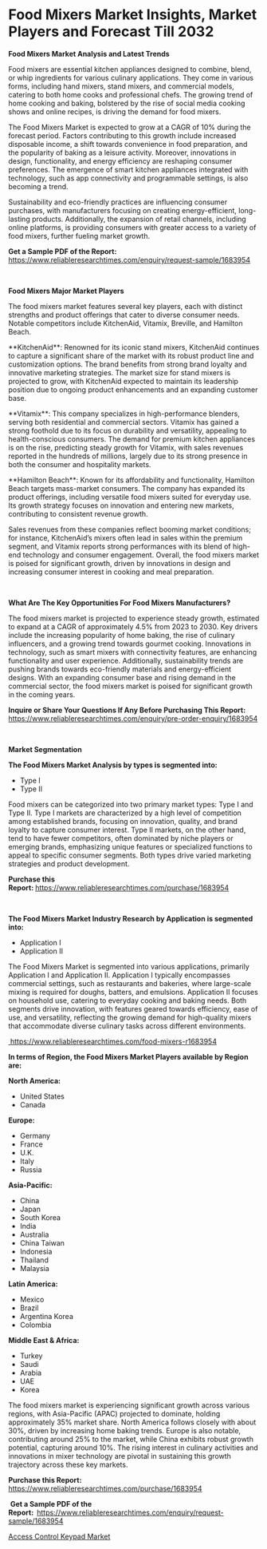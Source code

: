 <p><h1>Food Mixers Market Insights, Market Players and Forecast Till 2032</h1></p><p><strong>Food Mixers Market Analysis and Latest Trends</strong></p>
<p><p>Food mixers are essential kitchen appliances designed to combine, blend, or whip ingredients for various culinary applications. They come in various forms, including hand mixers, stand mixers, and commercial models, catering to both home cooks and professional chefs. The growing trend of home cooking and baking, bolstered by the rise of social media cooking shows and online recipes, is driving the demand for food mixers.</p><p>The Food Mixers Market is expected to grow at a CAGR of 10% during the forecast period. Factors contributing to this growth include increased disposable income, a shift towards convenience in food preparation, and the popularity of baking as a leisure activity. Moreover, innovations in design, functionality, and energy efficiency are reshaping consumer preferences. The emergence of smart kitchen appliances integrated with technology, such as app connectivity and programmable settings, is also becoming a trend.</p><p>Sustainability and eco-friendly practices are influencing consumer purchases, with manufacturers focusing on creating energy-efficient, long-lasting products. Additionally, the expansion of retail channels, including online platforms, is providing consumers with greater access to a variety of food mixers, further fueling market growth.</p></p>
<p><strong>Get a Sample PDF of the Report:&nbsp;</strong> <a href="https://www.reliableresearchtimes.com/enquiry/request-sample/1683954?utm_campaign=3063&utm_medium=2&utm_source=Github&utm_content=ia&utm_term=26032025&utm_id=food-mixers">https://www.reliableresearchtimes.com/enquiry/request-sample/1683954</a></p>
<p>&nbsp;</p>
<p><strong>Food Mixers Major Market Players</strong></p>
<p><p>The food mixers market features several key players, each with distinct strengths and product offerings that cater to diverse consumer needs. Notable competitors include KitchenAid, Vitamix, Breville, and Hamilton Beach.</p><p>**KitchenAid**: Renowned for its iconic stand mixers, KitchenAid continues to capture a significant share of the market with its robust product line and customization options. The brand benefits from strong brand loyalty and innovative marketing strategies. The market size for stand mixers is projected to grow, with KitchenAid expected to maintain its leadership position due to ongoing product enhancements and an expanding customer base.</p><p>**Vitamix**: This company specializes in high-performance blenders, serving both residential and commercial sectors. Vitamix has gained a strong foothold due to its focus on durability and versatility, appealing to health-conscious consumers. The demand for premium kitchen appliances is on the rise, predicting steady growth for Vitamix, with sales revenues reported in the hundreds of millions, largely due to its strong presence in both the consumer and hospitality markets.</p><p>**Hamilton Beach**: Known for its affordability and functionality, Hamilton Beach targets mass-market consumers. The company has expanded its product offerings, including versatile food mixers suited for everyday use. Its growth strategy focuses on innovation and entering new markets, contributing to consistent revenue growth.</p><p>Sales revenues from these companies reflect booming market conditions; for instance, KitchenAid’s mixers often lead in sales within the premium segment, and Vitamix reports strong performances with its blend of high-end technology and consumer engagement. Overall, the food mixers market is poised for significant growth, driven by innovations in design and increasing consumer interest in cooking and meal preparation.</p></p>
<p>&nbsp;</p>
<p><strong>What Are The Key Opportunities For Food Mixers Manufacturers?</strong></p>
<p><p>The food mixers market is projected to experience steady growth, estimated to expand at a CAGR of approximately 4.5% from 2023 to 2030. Key drivers include the increasing popularity of home baking, the rise of culinary influencers, and a growing trend towards gourmet cooking. Innovations in technology, such as smart mixers with connectivity features, are enhancing functionality and user experience. Additionally, sustainability trends are pushing brands towards eco-friendly materials and energy-efficient designs. With an expanding consumer base and rising demand in the commercial sector, the food mixers market is poised for significant growth in the coming years.</p></p>
<p><strong>Inquire or Share Your Questions If Any Before Purchasing This Report:</strong> <a href="https://www.reliableresearchtimes.com/enquiry/pre-order-enquiry/1683954?utm_campaign=3063&utm_medium=2&utm_source=Github&utm_content=ia&utm_term=26032025&utm_id=food-mixers">https://www.reliableresearchtimes.com/enquiry/pre-order-enquiry/1683954</a></p>
<p>&nbsp;</p>
<p><strong>Market Segmentation</strong></p>
<p><strong>The Food Mixers Market Analysis by types is segmented into:</strong></p>
<p><ul><li>Type I</li><li>Type II</li></ul></p>
<p><p>Food mixers can be categorized into two primary market types: Type I and Type II. Type I markets are characterized by a high level of competition among established brands, focusing on innovation, quality, and brand loyalty to capture consumer interest. Type II markets, on the other hand, tend to have fewer competitors, often dominated by niche players or emerging brands, emphasizing unique features or specialized functions to appeal to specific consumer segments. Both types drive varied marketing strategies and product development.</p></p>
<p><strong>Purchase this Report:&nbsp;</strong><a href="https://www.reliableresearchtimes.com/purchase/1683954?utm_campaign=3063&utm_medium=2&utm_source=Github&utm_content=ia&utm_term=26032025&utm_id=food-mixers">https://www.reliableresearchtimes.com/purchase/1683954</a></p>
<p>&nbsp;</p>
<p><strong>The Food Mixers Market Industry Research by Application is segmented into:</strong></p>
<p><ul><li>Application I</li><li>Application II</li></ul></p>
<p><p>The Food Mixers Market is segmented into various applications, primarily Application I and Application II. Application I typically encompasses commercial settings, such as restaurants and bakeries, where large-scale mixing is required for doughs, batters, and emulsions. Application II focuses on household use, catering to everyday cooking and baking needs. Both segments drive innovation, with features geared towards efficiency, ease of use, and versatility, reflecting the growing demand for high-quality mixers that accommodate diverse culinary tasks across different environments.</p></p>
<p><a href="https://www.reliableresearchtimes.com/food-mixers-r1683954?utm_campaign=3063&utm_medium=2&utm_source=Github&utm_content=ia&utm_term=26032025&utm_id=food-mixers">&nbsp;https://www.reliableresearchtimes.com/food-mixers-r1683954</a></p>
<p><strong>In terms of Region, the Food Mixers Market Players available by Region are:</strong></p>
<p>
    <p> <strong> North America: </strong>
        <ul>
            <li>United States</li>
            <li>Canada</li>
        </ul>
        </p> 
    <p> <strong> Europe: </strong>
        <ul>
            <li>Germany</li>
            <li>France</li>
            <li>U.K.</li>
            <li>Italy</li>
            <li>Russia</li>
        </ul>
        </p> 
    <p> <strong> Asia-Pacific: </strong>
        <ul>
            <li>China</li>
            <li>Japan</li>
            <li>South Korea</li>
            <li>India</li>
            <li>Australia</li>
            <li>China Taiwan</li>
            <li>Indonesia</li>
            <li>Thailand</li>
            <li>Malaysia</li>
        </ul>
        </p> 
    <p> <strong> Latin America: </strong>
        <ul>
            <li>Mexico</li>
            <li>Brazil</li>
            <li>Argentina Korea</li>
            <li>Colombia</li>
        </ul>
        </p> 
    <p> <strong> Middle East & Africa: </strong>
        <ul>
            <li>Turkey</li>
            <li>Saudi</li>
            <li>Arabia</li>
            <li>UAE</li>
            <li>Korea</li>
        </ul>
    </p>
    </p>
<p><p>The food mixers market is experiencing significant growth across various regions, with Asia-Pacific (APAC) projected to dominate, holding approximately 35% market share. North America follows closely with about 30%, driven by increasing home baking trends. Europe is also notable, contributing around 25% to the market, while China exhibits robust growth potential, capturing around 10%. The rising interest in culinary activities and innovations in mixer technology are pivotal in sustaining this growth trajectory across these key markets.</p></p>
<p><strong>Purchase this Report: </strong><a href="https://www.reliableresearchtimes.com/purchase/1683954?utm_campaign=3063&utm_medium=2&utm_source=Github&utm_content=ia&utm_term=26032025&utm_id=food-mixers">https://www.reliableresearchtimes.com/purchase/1683954</a></p>
<p>&nbsp;<strong>Get a Sample PDF of the Report:&nbsp;&nbsp;</strong><a href="https://www.reliableresearchtimes.com/enquiry/request-sample/1683954?utm_campaign=3063&utm_medium=2&utm_source=Github&utm_content=ia&utm_term=26032025&utm_id=food-mixers">https://www.reliableresearchtimes.com/enquiry/request-sample/1683954</a></p>
<p><strong></strong></p>
<p><p><a href="https://github.com/jhamygunler/Market-Research-Report-List-1/blob/main/access-control-keypad-market.md?utm_campaign=3063&utm_medium=2&utm_source=Github&utm_content=ia&utm_term=26032025&utm_id=food-mixers">Access Control Keypad Market</a></p></p>